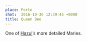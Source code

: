 ```yaml
---
place: Porto
shot:  2016-10-30 12:39:45 +0000
title: Queen Bee
---
```


One of [Hazul](http://hazul.pt/)’s more detailed Maries.
